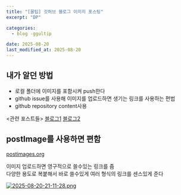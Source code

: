 ```yaml
---
title: "[꿀팁] 깃허브 블로그 이미지 포스팅"
excerpt: "DP"

categories:
  - blog -ggultip

date: 2025-08-20
last_modified_at: 2025-08-20
---
```


## 내가 알던 방법

- 로컬 폴더에 이미지를 포함시켜 push한다
- github issue를 사용해 이미지를 업로드하면 생기는 링크를 사용하는 편법
- github repository content사용

<관련 포스트들>
[블로그1](https://hyuk.blog/tip/github-pages-blog/how-to-save-image/)
[블로그2](https://inbird81.github.io/posts/using-image/)

## postImage를 사용하면 편함

[postimages.org](https://postimages.org/ko/)

이미지 업로드하면 영구적으로 쓸수있는 링크를 줌 <br/>
다양한 용도로 복붙해서 바로 쓸수있게 여러 형식의 링크를 센스있게 준다

[![2025-08-20-21-11-28.png](https://i.postimg.cc/Ssz6vFJf/2025-08-20-21-11-28.png)](https://postimg.cc/47sHY0vY)
